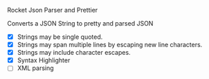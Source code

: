 Rocket Json Parser and Prettier

Converts a JSON String to pretty and parsed JSON
- [x] Strings may be single quoted.
- [x] Strings may span multiple lines by escaping new line characters.
- [x] Strings may include character escapes.
- [x] Syntax Highlighter
- [ ] XML parsing
